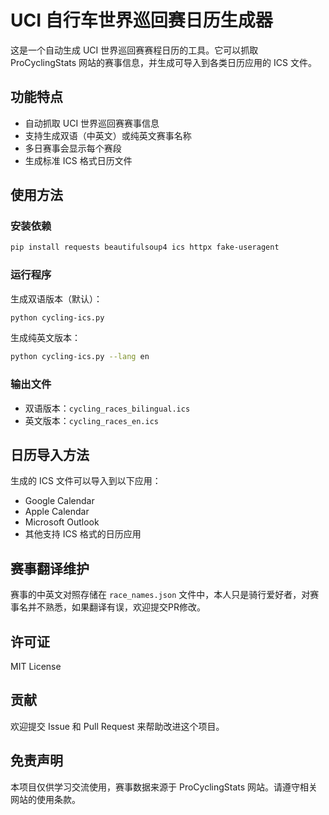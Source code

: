 # UCI 自行车世界巡回赛日历生成器

这是一个自动生成 UCI 世界巡回赛赛程日历的工具。它可以抓取 ProCyclingStats 网站的赛事信息，并生成可导入到各类日历应用的 ICS 文件。

## 功能特点

- 自动抓取 UCI 世界巡回赛赛事信息
- 支持生成双语（中英文）或纯英文赛事名称
- 多日赛事会显示每个赛段
- 生成标准 ICS 格式日历文件

## 使用方法

### 安装依赖

```bash
pip install requests beautifulsoup4 ics httpx fake-useragent
```

### 运行程序

生成双语版本（默认）：
```bash
python cycling-ics.py
```

生成纯英文版本：
```bash
python cycling-ics.py --lang en
```

### 输出文件

- 双语版本：`cycling_races_bilingual.ics`
- 英文版本：`cycling_races_en.ics`

## 日历导入方法

生成的 ICS 文件可以导入到以下应用：

- Google Calendar
- Apple Calendar
- Microsoft Outlook
- 其他支持 ICS 格式的日历应用

## 赛事翻译维护

赛事的中英文对照存储在 `race_names.json` 文件中，本人只是骑行爱好者，对赛事名并不熟悉，如果翻译有误，欢迎提交PR修改。

## 许可证

MIT License

## 贡献

欢迎提交 Issue 和 Pull Request 来帮助改进这个项目。

## 免责声明

本项目仅供学习交流使用，赛事数据来源于 ProCyclingStats 网站。请遵守相关网站的使用条款。

